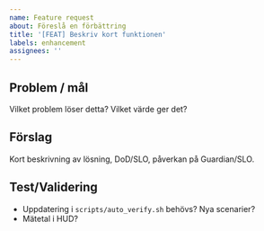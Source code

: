 ```yaml
---
name: Feature request
about: Föreslå en förbättring
title: '[FEAT] Beskriv kort funktionen'
labels: enhancement
assignees: ''
---
```


## Problem / mål

Vilket problem löser detta? Vilket värde ger det?

## Förslag

Kort beskrivning av lösning, DoD/SLO, påverkan på Guardian/SLO.

## Test/Validering

- Uppdatering i `scripts/auto_verify.sh` behövs? Nya scenarier?
- Mätetal i HUD?
